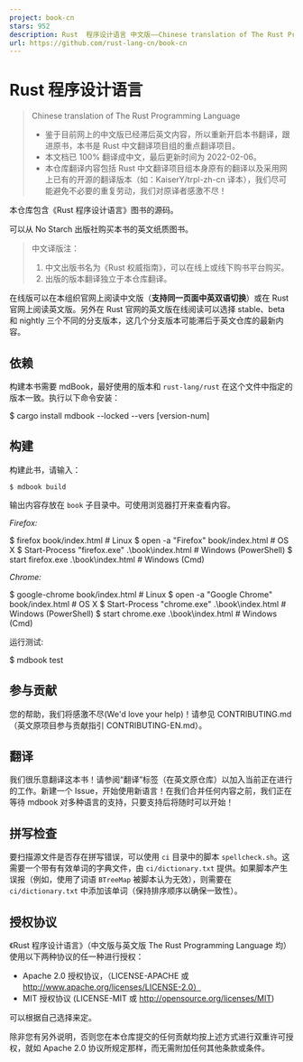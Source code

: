 ```yaml
---
project: book-cn
stars: 952
description: Rust  程序设计语言 中文版——Chinese translation of The Rust Programming Language (Book)
url: https://github.com/rust-lang-cn/book-cn
---
```


Rust 程序设计语言
===========

> Chinese translation of The Rust Programming Language
> 
> -   鉴于目前网上的中文版已经滞后英文内容，所以重新开启本书翻译，跟进原书，本书是 Rust 中文翻译项目组的重点翻译项目。
> -   本文档已 100% 翻译成中文，最后更新时间为 2022-02-06。
> -   本仓库翻译内容包括 Rust 中文翻译项目组本身原有的翻译以及采用网上已有的开源的翻译版本（如：KaiserY/trpl-zh-cn 译本），我们尽可能避免不必要的重复劳动，我们对原译者感激不尽！

本仓库包含《Rust 程序设计语言》图书的源码。

可以从 No Starch 出版社购买本书的英文纸质图书。

> 中文译版注：
> 
> 1.  中文出版书名为《Rust 权威指南》，可以在线上或线下购书平台购买。
> 2.  出版的版本翻译独立于本仓库翻译。

在线版可以在本组织官网上阅读中文版（**支持同一页面中英双语切换**）或在 Rust 官网上阅读英文版。另外在 Rust 官网的英文版在线阅读可以选择 stable、beta 和 nightly 三个不同的分支版本，这几个分支版本可能滞后于英文仓库的最新内容。

依赖
--

构建本书需要 mdBook，最好使用的版本和 `rust-lang/rust` 在这个文件中指定的版本一致。执行以下命令安装：

$ cargo install mdbook --locked --vers \[version-num\]

构建
--

构建此书，请输入：

```
$ mdbook build
```

输出内容存放在 `book` 子目录中。可使用浏览器打开来查看内容。

_Firefox:_

$ firefox book/index.html                       # Linux
$ open -a "Firefox" book/index.html             # OS X
$ Start-Process "firefox.exe" .\\book\\index.html # Windows (PowerShell)
$ start firefox.exe .\\book\\index.html           # Windows (Cmd)

_Chrome:_

$ google-chrome book/index.html                 # Linux
$ open -a "Google Chrome" book/index.html       # OS X
$ Start-Process "chrome.exe" .\\book\\index.html  # Windows (PowerShell)
$ start chrome.exe .\\book\\index.html            # Windows (Cmd)

运行测试:

$ mdbook test

参与贡献
----

您的帮助，我们将感激不尽(We'd love your help)！请参见 CONTRIBUTING.md（英文原项目参与贡献指引 CONTRIBUTING-EN.md）。

翻译
--

我们很乐意翻译这本书！请参阅“翻译”标签（在英文原仓库）以加入当前正在进行的工作。新建一个 Issue，开始使用新语言！在我们合并任何内容之前，我们正在等待 mdbook 对多种语言的支持，只要支持后将随时可以开始！

拼写检查
----

要扫描源文件是否存在拼写错误，可以使用 `ci` 目录中的脚本 `spellcheck.sh`。这需要一个带有有效单词的字典文件，由 `ci/dictionary.txt` 提供。如果脚本产生误报（例如，使用了词语 `BTreeMap` 被脚本认为无效），则需要在 `ci/dictionary.txt` 中添加该单词（保持排序顺序以确保一致性）。

授权协议
----

《Rust 程序设计语言》（中文版与英文版 The Rust Programming Language 均） 使用以下两种协议的任一种进行授权：

-   Apache 2.0 授权协议，（LICENSE-APACHE 或 http://www.apache.org/licenses/LICENSE-2.0）
-   MIT 授权协议 (LICENSE-MIT 或 http://opensource.org/licenses/MIT)

可以根据自己选择来定。

除非您有另外说明，否则您在本仓库提交的任何贡献均按上述方式进行双重许可授权，就如 Apache 2.0 协议所规定那样，而无需附加任何其他条款或条件。
